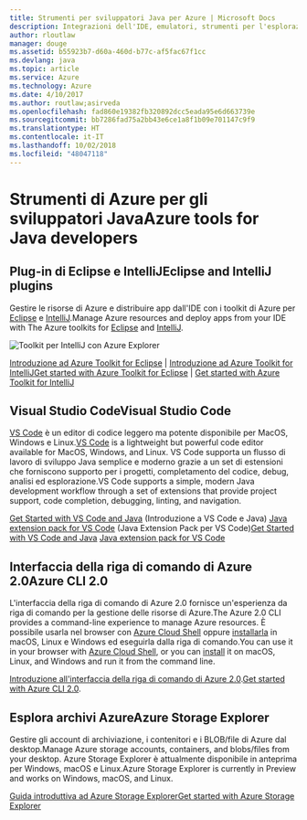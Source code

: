 ```yaml
---
title: Strumenti per sviluppatori Java per Azure | Microsoft Docs
description: Integrazioni dell'IDE, emulatori, strumenti per l'esplorazione delle risorse e interfacce della riga di comando per gli sviluppatori Java in Azure.
author: rloutlaw
manager: douge
ms.assetid: b55923b7-d60a-460d-b77c-af5fac67f1cc
ms.devlang: java
ms.topic: article
ms.service: Azure
ms.technology: Azure
ms.date: 4/10/2017
ms.author: routlaw;asirveda
ms.openlocfilehash: fad860e19382fb320892dcc5eada95e6d663739e
ms.sourcegitcommit: bb7286fad75a2bb43e6ce1a8f1b09e701147c9f9
ms.translationtype: HT
ms.contentlocale: it-IT
ms.lasthandoff: 10/02/2018
ms.locfileid: "48047118"
---
```

# <a name="azure-tools-for-java-developers"></a><span data-ttu-id="2313a-103">Strumenti di Azure per gli sviluppatori Java</span><span class="sxs-lookup"><span data-stu-id="2313a-103">Azure tools for Java developers</span></span>

## <a name="eclipse-and-intellij-plugins"></a><span data-ttu-id="2313a-104">Plug-in di Eclipse e IntelliJ</span><span class="sxs-lookup"><span data-stu-id="2313a-104">Eclipse and IntelliJ plugins</span></span>

<span data-ttu-id="2313a-105">Gestire le risorse di Azure e distribuire app dall'IDE con i toolkit di Azure per [Eclipse](eclipse/azure-toolkit-for-eclipse.md) e [IntelliJ](intellij/azure-toolkit-for-intellij.md).</span><span class="sxs-lookup"><span data-stu-id="2313a-105">Manage Azure resources and deploy apps from your IDE with The Azure toolkits for [Eclipse](eclipse/azure-toolkit-for-eclipse.md) and [IntelliJ](intellij/azure-toolkit-for-intellij.md).</span></span>   

![Toolkit per IntelliJ con Azure Explorer](media/intelliJ-azure-explorer.png)

<span data-ttu-id="2313a-107">[Introduzione ad Azure Toolkit for Eclipse](https://docs.microsoft.com/azure/app-service-web/app-service-web-eclipse-create-hello-world-web-app) | [Introduzione ad Azure Toolkit for IntelliJ](https://docs.microsoft.com/azure/app-service-web/app-service-web-intellij-create-hello-world-web-app)</span><span class="sxs-lookup"><span data-stu-id="2313a-107">[Get started with Azure Toolkit for Eclipse](https://docs.microsoft.com/azure/app-service-web/app-service-web-eclipse-create-hello-world-web-app) | [Get started with Azure Toolkit for IntelliJ](https://docs.microsoft.com/azure/app-service-web/app-service-web-intellij-create-hello-world-web-app)</span></span> 

## <a name="visual-studio-code"></a><span data-ttu-id="2313a-108">Visual Studio Code</span><span class="sxs-lookup"><span data-stu-id="2313a-108">Visual Studio Code</span></span>

<span data-ttu-id="2313a-109">[VS Code](https://code.visualstudio.com/) è un editor di codice leggero ma potente disponibile per MacOS, Windows e Linux.</span><span class="sxs-lookup"><span data-stu-id="2313a-109">[VS Code](https://code.visualstudio.com/) is a lightweight but powerful code editor available for MacOS, Windows, and Linux.</span></span> <span data-ttu-id="2313a-110">VS Code supporta un flusso di lavoro di sviluppo Java semplice e moderno grazie a un set di estensioni che forniscono supporto per i progetti, completamento del codice, debug, analisi ed esplorazione.</span><span class="sxs-lookup"><span data-stu-id="2313a-110">VS Code supports a simple, modern Java development workflow through a set of extensions that provide project support, code completion, debugging, linting, and navigation.</span></span>

<span data-ttu-id="2313a-111">[Get Started with VS Code and Java](https://code.visualstudio.com/docs/java) (Introduzione a VS Code e Java)
[Java extension pack for VS Code](https://code.visualstudio.com/docs/java/extensions) (Java Extension Pack per VS Code)</span><span class="sxs-lookup"><span data-stu-id="2313a-111">[Get Started with VS Code and Java](https://code.visualstudio.com/docs/java)
[Java extension pack for VS Code](https://code.visualstudio.com/docs/java/extensions)</span></span>  

## <a name="azure-cli-20"></a><span data-ttu-id="2313a-112">Interfaccia della riga di comando di Azure 2.0</span><span class="sxs-lookup"><span data-stu-id="2313a-112">Azure CLI 2.0</span></span>

<span data-ttu-id="2313a-113">L'interfaccia della riga di comando di Azure 2.0 fornisce un'esperienza da riga di comando per la gestione delle risorse di Azure.</span><span class="sxs-lookup"><span data-stu-id="2313a-113">The Azure 2.0 CLI provides a command-line experience to manage Azure resources.</span></span> <span data-ttu-id="2313a-114">È possibile usarla nel browser con [Azure Cloud Shell](https://docs.microsoft.com/azure/cloud-shell/overview) oppure [installarla](https://docs.microsoft.com/cli/azure/install-azure-cli) in macOS, Linux e Windows ed eseguirla dalla riga di comando.</span><span class="sxs-lookup"><span data-stu-id="2313a-114">You can use it in your browser with [Azure Cloud Shell](https://docs.microsoft.com/azure/cloud-shell/overview), or you can [install](https://docs.microsoft.com/cli/azure/install-azure-cli) it on macOS, Linux, and Windows and run it from the command line.</span></span>

<span data-ttu-id="2313a-115">[Introduzione all'interfaccia della riga di comando di Azure 2.0](https://docs.microsoft.com/cli/azure/get-started-with-azure-cli).</span><span class="sxs-lookup"><span data-stu-id="2313a-115">[Get started with Azure CLI 2.0](https://docs.microsoft.com/cli/azure/get-started-with-azure-cli).</span></span>

## <a name="azure-storage-explorer"></a><span data-ttu-id="2313a-116">Esplora archivi Azure</span><span class="sxs-lookup"><span data-stu-id="2313a-116">Azure Storage Explorer</span></span> 

<span data-ttu-id="2313a-117">Gestire gli account di archiviazione, i contenitori e i BLOB/file di Azure dal desktop.</span><span class="sxs-lookup"><span data-stu-id="2313a-117">Manage Azure storage accounts, containers, and blobs/files from your desktop.</span></span> <span data-ttu-id="2313a-118">Azure Storage Explorer è attualmente disponibile in anteprima per Windows, macOS e Linux.</span><span class="sxs-lookup"><span data-stu-id="2313a-118">Azure Storage Explorer is currently in Preview and works on Windows, macOS, and Linux.</span></span>

[<span data-ttu-id="2313a-119">Guida introduttiva ad Azure Storage Explorer</span><span class="sxs-lookup"><span data-stu-id="2313a-119">Get started with Azure Storage Explorer</span></span>](https://docs.microsoft.com/azure/vs-azure-tools-storage-manage-with-storage-explorer)
